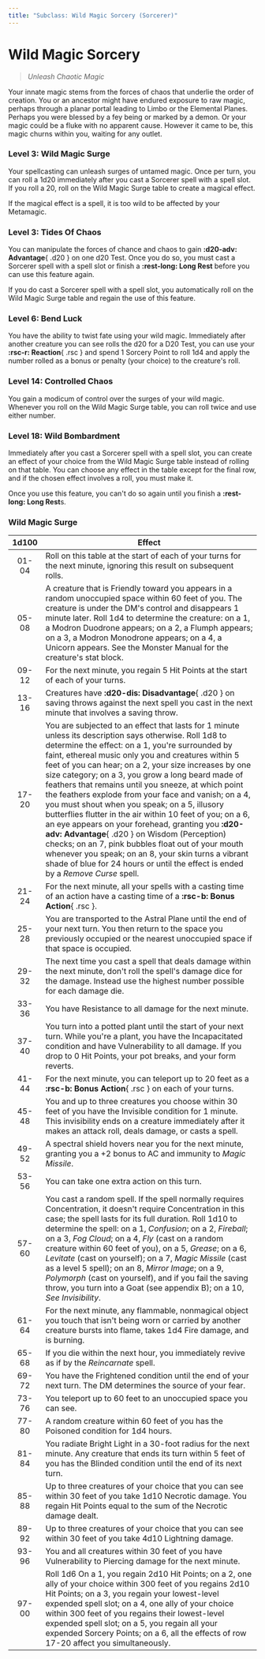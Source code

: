 ```yaml
---
title: "Subclass: Wild Magic Sorcery (Sorcerer)"
---
```


<p style="display:none">
Unleash Chaotic Magic
</p>

# Wild Magic Sorcery

> *Unleash Chaotic Magic*

Your innate magic stems from the forces of chaos that underlie the order of creation. You or an ancestor might have endured exposure to raw magic, perhaps through a planar portal leading to Limbo or the Elemental Planes. Perhaps you were blessed by a fey being or marked by a demon. Or your magic could be a fluke with no apparent cause. However it came to be, this magic churns within you, waiting for any outlet.

### Level 3: Wild Magic Surge

Your spellcasting can unleash surges of untamed magic. Once per turn, you can roll a 1d20 immediately after you cast a Sorcerer spell with a spell slot. If you roll a 20, roll on the Wild Magic Surge table to create a magical effect.

If the magical effect is a spell, it is too wild to be affected by your Metamagic.

### Level 3: Tides Of Chaos

You can manipulate the forces of chance and chaos to gain **:d20-adv: Advantage**{ .d20 } on one d20 Test. Once you do so, you must cast a Sorcerer spell with a spell slot or finish a **:rest-long: Long Rest** before you can use this feature again.

If you do cast a Sorcerer spell with a spell slot, you automatically roll on the Wild Magic Surge table and regain the use of this feature.

### Level 6: Bend Luck

You have the ability to twist fate using your wild magic. Immediately after another creature you can see rolls the d20 for a D20 Test, you can use your **:rsc-r: Reaction**{ .rsc } and spend 1 Sorcery Point to roll 1d4 and apply the number rolled as a bonus or penalty (your choice) to the creature's roll.
 
### Level 14: Controlled Chaos

You gain a modicum of control over the surges of your wild magic. Whenever you roll on the Wild Magic Surge table, you can roll twice and use either number.

### Level 18: Wild Bombardment

Immediately after you cast a Sorcerer spell with a spell slot, you can create an effect of your choice from the Wild Magic Surge table instead of rolling on that table. You can choose any effect in the table except for the final row, and if the chosen effect involves a roll, you must make it.

Once you use this feature, you can't do so again until you finish a **:rest-long: Long Rest**s.

### Wild Magic Surge

| 1d100 | Effect |
|:-:|---|
| 01-04 | Roll on this table at the start of each of your turns for the next minute, ignoring this result on subsequent rolls. |
| 05-08 | A creature that is Friendly toward you appears in a random unoccupied space within 60 feet of you. The creature is under the DM's control and disappears 1 minute later. Roll 1d4 to determine the creature: on a 1, a Modron Duodrone appears; on a 2, a Flumph appears; on a 3, a Modron Monodrone appears; on a 4, a Unicorn appears. See the Monster Manual for the creature's stat block. |
| 09-12 | For the next minute, you regain 5 Hit Points at the start of each of your turns. |
| 13-16 | Creatures have **:d20-dis: Disadvantage**{ .d20 } on saving throws against the next spell you cast in the next minute that involves a saving throw. |
| 17-20 | You are subjected to an effect that lasts for 1 minute unless its description says otherwise. Roll 1d8 to determine the effect: on a 1, you're surrounded by faint, ethereal music only you and creatures within 5 feet of you can hear; on a 2, your size increases by one size category; on a 3, you grow a long beard made of feathers that remains until you sneeze, at which point the feathers explode from your face and vanish; on a 4, you must shout when you speak; on a 5, illusory butterflies flutter in the air within 10 feet of you; on a 6, an eye appears on your forehead, granting you **:d20-adv: Advantage**{ .d20 } on Wisdom (Perception) checks; on an 7, pink bubbles float out of your mouth whenever you speak; on an 8, your skin turns a vibrant shade of blue for 24 hours or until the effect is ended by a *Remove Curse* spell. |
| 21-24 | For the next minute, all your spells with a casting time of an action have a casting time of a  **:rsc-b: Bonus Action**{ .rsc }. |
| 25-28 | You are transported to the Astral Plane until the end of your next turn. You then return to the space you previously occupied or the nearest unoccupied space if that space is occupied. |
| 29-32 | The next time you cast a spell that deals damage within the next minute, don't roll the spell's damage dice for the damage. Instead use the highest number possible for each damage die. |
| 33-36 | You have Resistance to all damage for the next minute. |
| 37-40 | You turn into a potted plant until the start of your next turn. While you're a plant, you have the Incapacitated condition and have Vulnerability to all damage. If you drop to 0 Hit Points, your pot breaks, and your form reverts. |
| 41-44 | For the next minute, you can teleport up to 20 feet as a **:rsc-b: Bonus Action**{ .rsc } on each of your turns. |
| 45-48 | You and up to three creatures you choose within 30 feet of you have the Invisible condition for 1 minute. This invisibility ends on a creature immediately after it makes an attack roll, deals damage, or casts a spell. |
| 49-52 | A spectral shield hovers near you for the next minute, granting you a +2 bonus to AC and immunity to *Magic Missile*. |
| 53-56 | You can take one extra action on this turn. |
| 57-60 | You cast a random spell. If the spell normally requires Concentration, it doesn't require Concentration in this case; the spell lasts for its full duration. Roll 1d10 to determine the spell: on a 1, *Confusion*; on a 2, *Fireball*; on a 3, *Fog Cloud*; on a 4, *Fly* (cast on a random creature within 60 feet of you), on a 5, *Grease*; on a 6, *Levitate* (cast on yourself); on a 7, *Magic Missile* (cast as a level 5 spell); on an 8, *Mirror Image*; on a 9, *Polymorph* (cast on yourself), and if you fail the saving throw, you turn into a Goat (see appendix B); on a 10, *See Invisibility*. |
| 61-64 | For the next minute, any flammable, nonmagical object you touch that isn't being worn or carried by another creature bursts into flame, takes 1d4 Fire damage, and is burning. |
| 65-68 | If you die within the next hour, you immediately revive as if by the *Reincarnate* spell. |
| 69-72 | You have the Frightened condition until the end of your next turn. The DM determines the source of your fear. |
| 73-76 | You teleport up to 60 feet to an unoccupied space you can see. |
| 77-80 | A random creature within 60 feet of you has the Poisoned condition for 1d4 hours. |
| 81-84 | You radiate Bright Light in a 30-foot radius for the next minute. Any creature that ends its turn within 5 feet of you has the Blinded condition until the end of its next turn. |
| 85-88 | Up to three creatures of your choice that you can see within 30 feet of you take 1d10 Necrotic damage. You regain Hit Points equal to the sum of the Necrotic damage dealt. |
| 89-92 | Up to three creatures of your choice that you can see within 30 feet of you take 4d10 Lightning damage. |
| 93-96 | You and all creatures within 30 feet of you have Vulnerability to Piercing damage for the next minute. |
| 97-00 | Roll 1d6 On a 1, you regain 2d10 Hit Points; on a 2, one ally of your choice within 300 feet of you regains 2d10 Hit Points; on a 3, you regain your lowest-level expended spell slot; on a 4, one ally of your choice within 300 feet of you regains their lowest-level expended spell slot; on a 5, you regain all your expended Sorcery Points; on a 6, all the effects of row 17-20 affect you simultaneously. |


